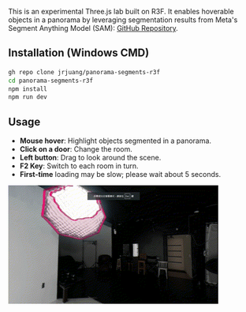 This is an experimental Three.js lab built on R3F. It enables hoverable objects in a panorama by leveraging segmentation results from Meta's Segment Anything Model (SAM): [GitHub Repository](https://github.com/facebookresearch/segment-anything).  

## Installation (Windows CMD)  
```bash
gh repo clone jrjuang/panorama-segments-r3f
cd panorama-segments-r3f
npm install
npm run dev
```

## Usage  
- **Mouse hover**: Highlight objects segmented in a panorama.
- **Click on a door**: Change the room.
- **Left button**: Drag to look around the scene. 
- **F2 Key**: Switch to each room in turn.
- **First-time** loading may be slow; please wait about 5 seconds.

![Demo](demo.gif)

